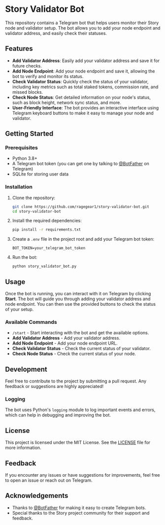 # Story Validator Bot

This repository contains a Telegram bot that helps users monitor their Story node and validator setup. The bot allows you to add your node endpoint and validator address, and easily check their statuses.

## Features

- **Add Validator Address**: Easily add your validator address and save it for future checks.
- **Add Node Endpoint**: Add your node endpoint and save it, allowing the bot to verify and monitor its status.
- **Check Validator Status**: Quickly check the status of your validator, including key metrics such as total staked tokens, commission rate, and missed blocks.
- **Check Node Status**: Get detailed information on your node's status, such as block height, network sync status, and more.
- **User-Friendly Interface**: The bot provides an interactive interface using Telegram keyboard buttons to make it easy to manage your node and validator.

## Getting Started

### Prerequisites

- Python 3.8+
- A Telegram bot token (you can get one by talking to [@BotFather](https://t.me/BotFather) on Telegram)
- SQLite for storing user data

### Installation

1. Clone the repository:

   ```bash
   git clone https://github.com/ragegear1/story-validator-bot.git
   cd story-validator-bot
   ```

2. Install the required dependencies:

   ```bash
   pip install -r requirements.txt
   ```

3. Create a `.env` file in the project root and add your Telegram bot token:

   ```
   BOT_TOKEN=your_telegram_bot_token
   ```

4. Run the bot:

   ```bash
   python story_validator_bot.py
   ```

## Usage

Once the bot is running, you can interact with it on Telegram by clicking **Start**. The bot will guide you through adding your validator address and node endpoint. You can then use the provided buttons to check the status of your setup.

### Available Commands

- `/start` - Start interacting with the bot and get the available options.
- **Add Validator Address** - Add your validator address.
- **Add Node Endpoint** - Add your node endpoint URL.
- **Check Validator Status** - Check the current status of your validator.
- **Check Node Status** - Check the current status of your node.

## Development

Feel free to contribute to the project by submitting a pull request. Any feedback or suggestions are highly appreciated!

### Logging

The bot uses Python's `logging` module to log important events and errors, which can help in debugging and improving the bot.

## License

This project is licensed under the MIT License. See the [LICENSE](LICENSE) file for more information.

## Feedback

If you encounter any issues or have suggestions for improvements, feel free to open an issue or reach out on Telegram.

## Acknowledgements

- Thanks to [@BotFather](https://t.me/BotFather) for making it easy to create Telegram bots.
- Special thanks to the Story project community for their support and feedback.

